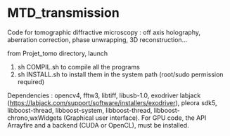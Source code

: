# MTD_transmission
Code for tomographic diffractive microscopy : off axis holography, aberration correction, phase unwrapping, 3D reconstruction...

from Projet_tomo directory, launch
1. sh COMPIL.sh
to compile all the programs
2. sh INSTALL.sh 
to install them in the system path (root/sudo permission required)


Dependencies : opencv4, fftw3, libtiff,  libusb-1.0, exodriver labjack (https://labjack.com/support/software/installers/exodriver), pleora sdk5, libboost-thread, libboost-system, libboost-thread, libboost-chrono,wxWidgets (Graphical user interface). For GPU code, the API Arrayfire and a backend (CUDA or OpenCL), must be installed.
